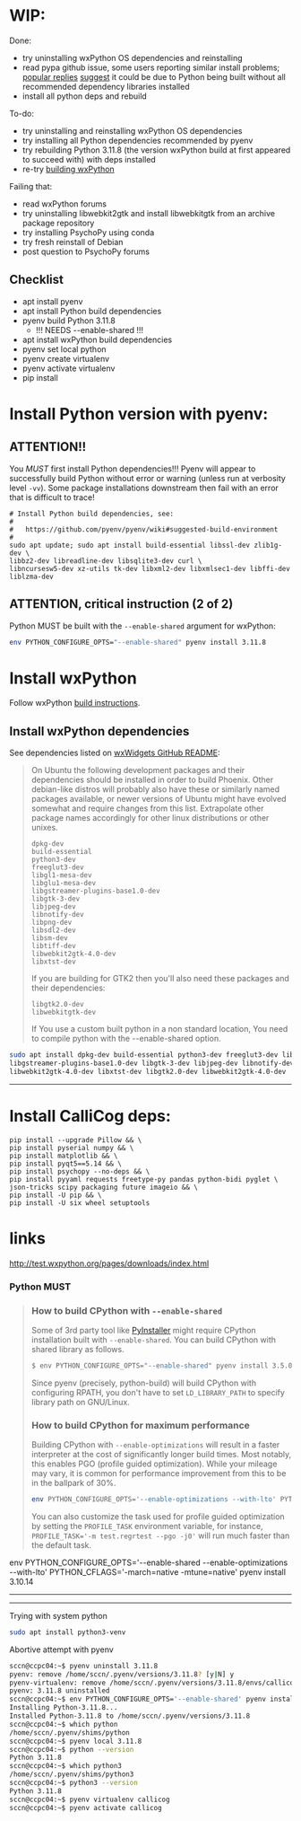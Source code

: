 # WIP:

Done:
- try uninstalling wxPython OS dependencies and reinstalling
- read pypa github issue, some users reporting similar install problems; [popular replies][pye2] [suggest][pye1] it could be due to Python being built without all recommended dependency libraries installed
- install all python deps and rebuild

To-do:
- try uninstalling and reinstalling wxPython OS dependencies
- try installing all Python dependencies recommended by pyenv
- try rebuilding Python 3.11.8 (the version wxPython build at first appeared to succeed with) with deps installed
- re-try [building wxPython][wxp1]

Failing that:
- read wxPython forums
- try uninstalling libwebkit2gtk and install libwebkitgtk from an archive package repository
- try installing PsychoPy using conda
- try fresh reinstall of Debian
- post question to PsychoPy forums


## Checklist

- apt	install pyenv
- apt	install Python build dependencies
- pyenv	build Python 3.11.8
    - !!! NEEDS --enable-shared !!!
- apt	install wxPython build dependencies
- pyenv	set local python
- pyenv	create virtualenv
- pyenv	activate virtualenv
- pip	install


# Install Python version with pyenv:

## ATTENTION!!
You *MUST* first install Python dependencies!!! Pyenv will appear to successfully build Python without error or warning (unless run at verbosity level `-vv`). Some package installations downstream then fail with an error that is difficult to trace!

```
# Install Python build dependencies, see:
#
#   https://github.com/pyenv/pyenv/wiki#suggested-build-environment
#
sudo apt update; sudo apt install build-essential libssl-dev zlib1g-dev \
libbz2-dev libreadline-dev libsqlite3-dev curl \
libncursesw5-dev xz-utils tk-dev libxml2-dev libxmlsec1-dev libffi-dev liblzma-dev
```

## ATTENTION, critical instruction (2 of 2)

Python MUST be built with the `--enable-shared` argument for wxPython:

```sh
env PYTHON_CONFIGURE_OPTS="--enable-shared" pyenv install 3.11.8
```

# Install wxPython

Follow wxPython [build instructions][wxp1].

## Install wxPython dependencies

See dependencies listed on [wxWidgets GitHub README][wxp3]:

> On Ubuntu the following development packages and their dependencies should be installed in order to build Phoenix. Other debian-like distros will probably also have these or similarly named packages available, or newer versions of Ubuntu might have evolved somewhat and require changes from this list. Extrapolate other package names accordingly for other linux distributions or other unixes.
> 
>     dpkg-dev
>     build-essential
>     python3-dev
>     freeglut3-dev
>     libgl1-mesa-dev
>     libglu1-mesa-dev
>     libgstreamer-plugins-base1.0-dev
>     libgtk-3-dev
>     libjpeg-dev
>     libnotify-dev
>     libpng-dev
>     libsdl2-dev
>     libsm-dev
>     libtiff-dev
>     libwebkit2gtk-4.0-dev
>     libxtst-dev
> 
> If you are building for GTK2 then you'll also need these packages and their dependencies:
> 
>     libgtk2.0-dev
>     libwebkitgtk-dev
> 
> If You use a custom built python in a non standard location, You need to compile python with the --enable-shared option.


```sh
sudo apt install dpkg-dev build-essential python3-dev freeglut3-dev libgl1-mesa-dev libglu1-mesa-dev \
libgstreamer-plugins-base1.0-dev libgtk-3-dev libjpeg-dev libnotify-dev libpng-dev libsdl2-dev libsm-dev libtiff-dev \
libwebkit2gtk-4.0-dev libxtst-dev libgtk2.0-dev libwebkit2gtk-4.0-dev
```

------------------------

# Install CalliCog deps:
```
pip install --upgrade Pillow && \
pip install pyserial numpy && \
pip install matplotlib && \
pip install pyqt5==5.14 && \
pip install psychopy --no-deps && \
pip install pyyaml requests freetype-py pandas python-bidi pyglet \
json-tricks scipy packaging future imageio && \
pip install -U pip && \
pip install -U six wheel setuptools
```


# links
http://test.wxpython.org/pages/downloads/index.html


### Python MUST

> ### How to build CPython with `--enable-shared`
> 
> Some of 3rd party tool like [PyInstaller](https://github.com/pyinstaller/pyinstaller) might require CPython installation built with `--enable-shared`. You can build CPython with shared library as follows.
> 
> ```sh
> $ env PYTHON_CONFIGURE_OPTS="--enable-shared" pyenv install 3.5.0
> ```
> 
> Since pyenv (precisely, python-build) will build CPython with configuring RPATH, you don't have to set `LD_LIBRARY_PATH` to specify library path on GNU/Linux.
> 
> ### How to build CPython for maximum performance
> 
> Building CPython with `--enable-optimizations` will result in a faster interpreter at the cost of significantly longer build times.
> Most notably, this enables PGO (profile guided optimization). While your mileage may vary, it is common for performance improvement from this to be in the ballpark of 30%.
> ```sh
> env PYTHON_CONFIGURE_OPTS='--enable-optimizations --with-lto' PYTHON_CFLAGS='-march=native -mtune=native' pyenv install 3.6.0
> ```
> 
> You can also customize the task used for profile guided optimization by setting the `PROFILE_TASK` environment variable, for instance, `PROFILE_TASK='-m test.regrtest --pgo -j0'` will run much faster than the default task.


env PYTHON_CONFIGURE_OPTS='--enable-shared --enable-optimizations --with-lto' PYTHON_CFLAGS='-march=native -mtune=native' pyenv install 3.10.14


-----


[wxp1]: https://wxpython.org/blog/2017-08-17-builds-for-linux-with-pip
    "Building wxPython wheel for Linux with Pip"
[wxp2]: http://test.wxpython.org/pages/downloads/index.html
    "Installing wxPython for Linux (didn't work for me)"
[wxp3]: https://github.com/wxWidgets/Phoenix/blob/master/README.rst
    "wxWidgets Linux build dependencies"
[pye1]: https://github.com/pypa/packaging-problems/issues/573#issuecomment-1040587425
    "pypa: 'setuptools not available in build environment' helpful reply 1"
[pye2]: https://github.com/pypa/packaging-problems/issues/573#issuecomment-1057825325
    "pypa: 'setuptools not available in build environment' helpful reply 2"



-----

Trying with system python
```sh
sudo apt install python3-venv
```

Abortive attempt with pyenv
```sh
sccn@ccpc04:~$ pyenv uninstall 3.11.8
pyenv: remove /home/sccn/.pyenv/versions/3.11.8? [y|N] y
pyenv-virtualenv: remove /home/sccn/.pyenv/versions/3.11.8/envs/callicog? (y/N) y
pyenv: 3.11.8 uninstalled
sccn@ccpc04:~$ env PYTHON_CONFIGURE_OPTS='--enable-shared' pyenv install 3.11.8
Installing Python-3.11.8...
Installed Python-3.11.8 to /home/sccn/.pyenv/versions/3.11.8
sccn@ccpc04:~$ which python
/home/sccn/.pyenv/shims/python
sccn@ccpc04:~$ pyenv local 3.11.8
sccn@ccpc04:~$ python --version
Python 3.11.8
sccn@ccpc04:~$ which python3
/home/sccn/.pyenv/shims/python3
sccn@ccpc04:~$ python3 --version
Python 3.11.8
sccn@ccpc04:~$ pyenv virtualenv callicog
sccn@ccpc04:~$ pyenv activate callicog
```
